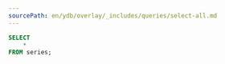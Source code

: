 ```yaml
---
sourcePath: en/ydb/overlay/_includes/queries/select-all.md
---
```

```sql
SELECT
    *
FROM series;
```